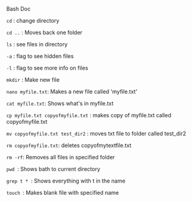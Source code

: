 Bash Doc

```cd``` : change directory  

```cd ..``` : Moves back one folder  

```ls``` : see files in directory  

```-a``` : flag to see hidden files  

```-l``` : flag to see more info on files  

```mkdir``` : Make new file  

```nano myfile.txt```: Makes a new file called 'myfile.txt'  

```cat myfile.txt```: Shows what's in myfile.txt  

```cp myfile.txt copyofmyfile.txt``` : makes copy of myfile.txt called copyofmyfile.txt  

```mv copyofmyfile.txt test_dir2``` : moves txt file to folder called test_dir2  

```rm copyofmyfile.txt```: deletes copyofmytextfile.txt  

```rm -rf```: Removes all files in specified folder  

```pwd ```: Shows bath to current directory  

```grep t * ```: Shows everything with t in the name   

```touch ```: Makes blank file with specified name  


